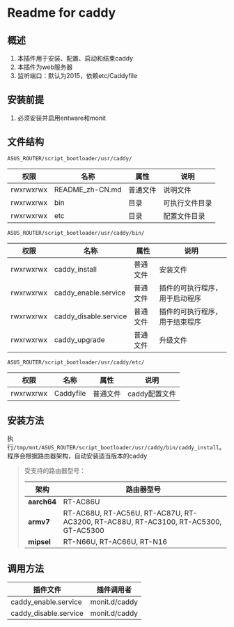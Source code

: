 # Readme for caddy

## 概述

1. 本插件用于安装、配置、启动和结束caddy
2. 本插件为web服务器
3. 监听端口：默认为2015，依赖etc/Caddyfile

## 安装前提

1. 必须安装并启用entware和monit

## 文件结构

`ASUS_ROUTER/script_bootloader/usr/caddy/`

| 权限      | 名称      | 属性     | 说明           |
| --------- | --------- | -------- | -------------- |
| rwxrwxrwx | README_zh-CN.md | 普通文件 | 说明文件       |
| rwxrwxrwx | bin       | 目录     | 可执行文件目录 |
| rwxrwxrwx | etc       | 目录     | 配置文件目录   |

`ASUS_ROUTER/script_bootloader/usr/caddy/bin/`

| 权限      | 名称                  | 属性     | 说明                           |
| --------- | --------------------- | -------- | ------------------------------ |
| rwxrwxrwx | caddy_install         | 普通文件 | 安装文件                       |
| rwxrwxrwx | caddy_enable.service  | 普通文件 | 插件的可执行程序，用于启动程序 |
| rwxrwxrwx | caddy_disable.service | 普通文件 | 插件的可执行程序，用于结束程序 |
| rwxrwxrwx | caddy_upgrade         | 普通文件 | 升级文件                       |

`ASUS_ROUTER/script_bootloader/usr/caddy/etc/`

| 权限      | 名称      | 属性     | 说明          |
| --------- | --------- | -------- | ------------- |
| rwxrwxrwx | Caddyfile | 普通文件 | caddy配置文件 |

## 安装方法

执行`/tmp/mnt/ASUS_ROUTER/script_bootloader/usr/caddy/bin/caddy_install`。程序会根据路由器架构，自动安装适当版本的caddy

   > 受支持的路由器型号：
   >
   > | 架构        | 路由器型号                                                                         |
   > | ----------- | ---------------------------------------------------------------------------------- |
   > | **aarch64** | RT-AC86U                                                                           |
   > | **armv7**   | RT-AC68U, RT-AC56U, RT-AC87U, RT-AC3200, RT-AC88U, RT-AC3100, RT-AC5300, GT-AC5300 |
   > | **mipsel**  | RT-N66U, RT-AC66U, RT-N16                                                          |

## 调用方法

| 插件文件              | 插件调用者    |
| --------------------- | ------------- |
| caddy_enable.service  | monit.d/caddy |
| caddy_disable.service | monit.d/caddy |